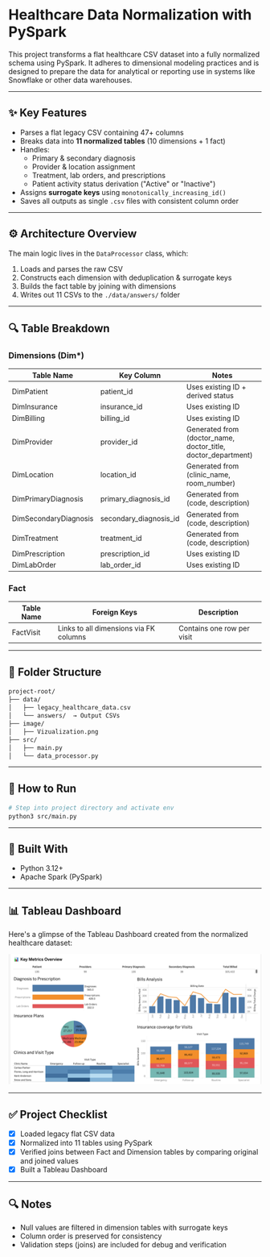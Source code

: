 <!-- Database Normalization

Introduction:
This project normalizes a legacy flat structured healthcare system data into a scnowflake scehma. The aim is to transform the raw data into a structured database schema. The resulting structure is optimized and supports efficient querying and data management.
The data contains key information around doctor appointments. 
It has 47 columns. This dataset will be normalized into 11 tables following the starflake schema. -->

# Healthcare Data Normalization with PySpark

This project transforms a flat healthcare CSV dataset into a fully normalized schema using PySpark. It adheres to dimensional modeling practices and is designed to prepare the data for analytical or reporting use in systems like Snowflake or other data warehouses.

---

## ✨ Key Features

- Parses a flat legacy CSV containing 47+ columns
- Breaks data into **11 normalized tables** (10 dimensions + 1 fact)
- Handles:
  - Primary & secondary diagnosis
  - Provider & location assignment
  - Treatment, lab orders, and prescriptions
  - Patient activity status derivation ("Active" or "Inactive")
- Assigns **surrogate keys** using `monotonically_increasing_id()`
- Saves all outputs as single `.csv` files with consistent column order

---

## ⚙️ Architecture Overview

The main logic lives in the `DataProcessor` class, which:

1. Loads and parses the raw CSV
2. Constructs each dimension with deduplication & surrogate keys
3. Builds the fact table by joining with dimensions
4. Writes out 11 CSVs to the `./data/answers/` folder

---

## 🔍 Table Breakdown

### Dimensions (Dim*)
| Table Name              | Key Column              | Notes |
|-------------------------|-------------------------|-------|
| DimPatient              | patient_id              | Uses existing ID + derived status
| DimInsurance            | insurance_id            | Uses existing ID
| DimBilling              | billing_id              | Uses existing ID
| DimProvider             | provider_id             | Generated from (doctor_name, doctor_title, doctor_department)
| DimLocation             | location_id             | Generated from (clinic_name, room_number)
| DimPrimaryDiagnosis     | primary_diagnosis_id    | Generated from (code, description)
| DimSecondaryDiagnosis   | secondary_diagnosis_id  | Generated from (code, description)
| DimTreatment            | treatment_id            | Generated from (code, description)
| DimPrescription         | prescription_id         | Uses existing ID
| DimLabOrder             | lab_order_id            | Uses existing ID

### Fact
| Table Name | Foreign Keys | Description |
|------------|--------------|-------------|
| FactVisit  | Links to all dimensions via FK columns | Contains one row per visit |

---

## 📂 Folder Structure
```
project-root/
├── data/
│   ├── legacy_healthcare_data.csv
│   └── answers/  → Output CSVs
├── image/
│   ├── Vizualization.png
├── src/
│   ├── main.py
│   └── data_processor.py
```

---

## 🚀 How to Run

```bash
# Step into project directory and activate env
python3 src/main.py
```

---

## 🔧 Built With
- Python 3.12+
- Apache Spark (PySpark)

---
## 📊 Tableau Dashboard

Here's a glimpse of the Tableau Dashboard created from the normalized healthcare dataset:

![Tableau Dashboard](image/Vizualization.png)

---
## ✅ Project Checklist

- [x] Loaded legacy flat CSV data
- [x] Normalized into 11 tables using PySpark
- [x] Verified joins between Fact and Dimension tables by comparing original and joined values
- [x] Built a Tableau Dashboard
---

## 🔍 Notes
- Null values are filtered in dimension tables with surrogate keys
- Column order is preserved for consistency
- Validation steps (joins) are included for debug and verification



